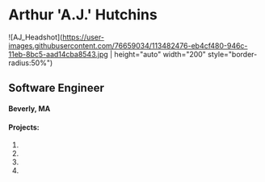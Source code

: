 # Arthur 'A.J.' Hutchins

![AJ_Headshot](https://user-images.githubusercontent.com/76659034/113482476-eb4cf480-946c-11eb-8bc5-aad14cba8543.jpg | height="auto" width="200" style="border-radius:50%")

## Software Engineer
#### Beverly, MA


#### Projects:
1. 
2. 
3. 
4. 
